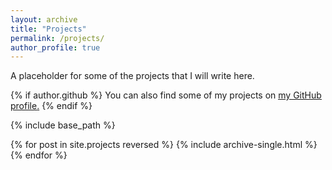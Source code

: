 ```yaml
---
layout: archive
title: "Projects"
permalink: /projects/
author_profile: true
---
```


A placeholder for some of the projects that I will write here.


{% if author.github %}
  You can also find some of my projects on <u><a href="{{author.github}}">my GitHub profile</a>.</u>
{% endif %}

{% include base_path %}

{% for post in site.projects reversed %}
  {% include archive-single.html %}
{% endfor %}
